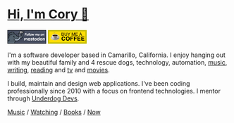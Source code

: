 # [Hi, I'm Cory 👋](https://coryd.dev)

[![Follow @cory@social.lol on Mastodon](/assets/img/mastodon.png)](https://social.lol/@cory) [![Buy me a Coffee](/assets/img/buymeacoffee.png)](https://www.buymeacoffee.com/cory)

I'm a software developer based in Camarillo, California. I enjoy hanging out with my beautiful family and 4 rescue dogs, technology, automation, [music](https://coryd.dev/music), [writing](https://coryd.dev/posts), [reading](https://coryd.dev/books) and [tv](https://coryd.dev/watching#tv) and [movies](https://coryd.dev/watching#movies).

I build, maintain and design web applications. I've been coding professionally since 2010 with a focus on frontend technologies. I mentor through [Underdog Devs](https://www.underdogdevs.org).

[Music](https://coryd.dev/music) / [Watching](https://coryd.dev/watching) / [Books](https://coryd.dev/books) / [Now](https://coryd.dev/now)

